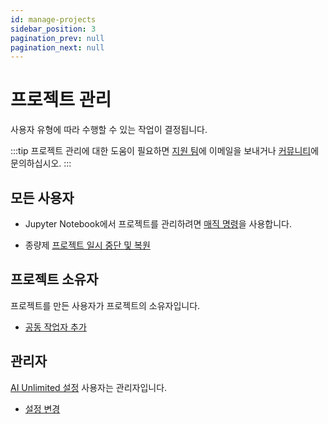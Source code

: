 ```yaml
---
id: manage-projects
sidebar_position: 3
pagination_prev: null
pagination_next: null
---
```


# 프로젝트 관리

사용자 유형에 따라 수행할 수 있는 작업이 결정됩니다.

:::tip
프로젝트 관리에 대한 도움이 필요하면 <a href="mailto:aiunlimited.support@Teradata.com">지원 팀</a>에 이메일을 보내거나 [커뮤니티](https://support.teradata.com/community?id=community_forum&sys_id=b0aba91597c329d0e6d2bd8c1253affa)에 문의하십시오.
:::


## 모든 사용자

- Jupyter Notebook에서 프로젝트를 관리하려면 [매직 명령](../explore-and-analyze-data/magic-commands.md)을 사용합니다. 

- 종량제 [프로젝트 일시 중단 및 복원](./suspend-and-restore-project.md)


## 프로젝트 소유자

프로젝트를 만든 사용자가 프로젝트의 소유자입니다.

- [공동 작업자 추가](./add-collaborators.md)


## 관리자

[AI Unlimited 설정](../install-ai-unlimited/setup-ai-unlimited.md) 사용자는 관리자입니다.

- [설정 변경](./change-settings.md)


